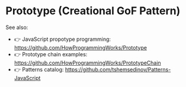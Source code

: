 # Prototype (Creational GoF Pattern)

See also:
  - 👉 JavaScript propotype programming: https://github.com/HowProgrammingWorks/Prototype
  - 👉 Prototype chain examples: https://github.com/HowProgrammingWorks/PrototypeChain
  - 👉 Patterns catalog: https://github.com/tshemsedinov/Patterns-JavaScript
